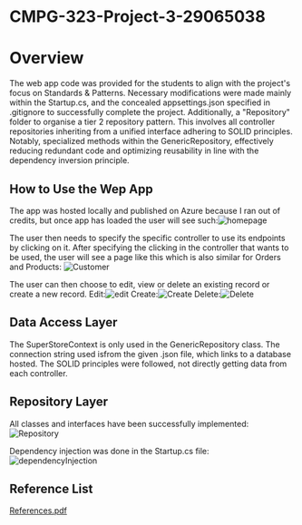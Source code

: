 # CMPG-323-Project-3-29065038
# Overview
The web app code was provided for the students to align with the project's focus on Standards & Patterns. Necessary modifications were made mainly within the Startup.cs, and the concealed appsettings.json specified in .gitignore to successfully complete the project. Additionally, a "Repository" folder to organise a tier 2 repository pattern. This involves all controller repositories inheriting from a unified interface adhering to SOLID principles. Notably, specialized methods within the GenericRepository, effectively reducing redundant code and optimizing reusability in line with the dependency inversion principle. 

## How to Use the Wep App
The app was hosted locally and published on Azure because I ran out of credits, but once app has loaded the user will see such:![homepage](https://github.com/OKGaosenkwe/CMPG-323-Project-3-29065038/assets/92356409/d9e36973-ef35-4579-b1c8-bc53dd2fa03d)

The user then needs to specify the specific controller to use its endpoints by clicking on it. After specifying the clicking in the controller that wants to be used, the user will see a page like this which is also similar for Orders and Products:
![Customer](https://github.com/OKGaosenkwe/CMPG-323-Project-3-29065038/assets/92356409/d54f4d20-efa8-4f9b-b129-ed8cbb2b8444)

The user can then choose to edit, view or delete an existing record or create a new record.
Edit:![edit](https://github.com/OKGaosenkwe/CMPG-323-Project-3-29065038/assets/92356409/576e4b6b-2e41-4383-b152-056d7f6cb6cd)
Create:![Create](https://github.com/OKGaosenkwe/CMPG-323-Project-3-29065038/assets/92356409/93a370d8-4456-41bb-8f54-ac979c898794)
Delete:![Delete](https://github.com/OKGaosenkwe/CMPG-323-Project-3-29065038/assets/92356409/26cbd471-5cf5-4071-a4a6-bf9f751b5eef)

## Data Access Layer
The SuperStoreContext is only used in the GenericRepository class. The connection string used isfrom the given .json file, which links to a database hosted. The SOLID principles were followed, not directly getting data from each controller.

## Repository Layer
All classes and interfaces have been successfully implemented:
![Repository](https://github.com/OKGaosenkwe/CMPG-323-Project-3-29065038/assets/92356409/2ff311fe-e4f5-4157-810a-0bc76ec721fe)

Dependency injection was done in the Startup.cs file:
![dependencyInjection](https://github.com/OKGaosenkwe/CMPG-323-Project-3-29065038/assets/92356409/c12af47c-e8ca-4ba5-b25e-cc27cc4f6c69)

## Reference List
[References.pdf](https://github.com/OKGaosenkwe/CMPG-323-Project-3-29065038/files/12692214/References.pdf)


